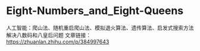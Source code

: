 # Eight-Numbers_and_Eight-Queens
人工智能：爬山法、随机重启爬山法、模拟退火算法、遗传算法、启发式搜索方法解决八数码和八皇后问题
文章链接：https://zhuanlan.zhihu.com/p/384997643

